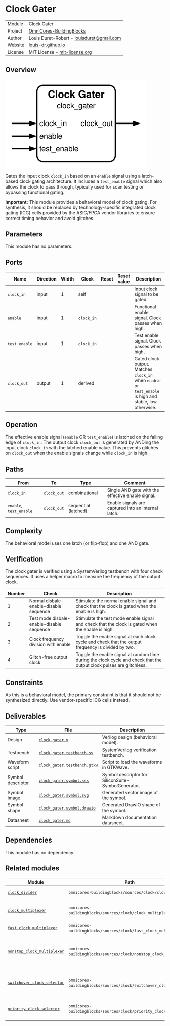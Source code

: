 # Clock Gater

|         |                                                                                  |
| ------- | -------------------------------------------------------------------------------- |
| Module  | Clock Gater                                                                      |
| Project | [OmniCores-BuildingBlocks](https://github.com/Louis-DR/OmniCores-BuildingBlocks) |
| Author  | Louis Duret-Robert - [louisduret@gmail.com](mailto:louisduret@gmail.com)         |
| Website | [louis-dr.github.io](https://louis-dr.github.io)                                 |
| License | MIT License - [mit-license.org](https://mit-license.org)                         |

## Overview

![clock_gater](clock_gater.symbol.svg)

Gates the input clock `clock_in` based on an `enable` signal using a latch-based clock gating architecture. It includes a `test_enable` signal which also allows the clock to pass through, typically used for scan testing or bypassing functional gating.

**Important:** This module provides a behavioral model of clock gating. For synthesis, it should be replaced by technology-specific integrated clock gating (ICG) cells provided by the ASIC/FPGA vendor libraries to ensure correct timing behavior and avoid glitches.

## Parameters

This module has no parameters.

## Ports

| Name          | Direction | Width | Clock      | Reset | Reset value | Description                                                                                              |
| ------------- | --------- | ----- | ---------- | ----- | ----------- | -------------------------------------------------------------------------------------------------------- |
| `clock_in`    | input     | 1     | self       |       |             | Input clock signal to be gated.                                                                          |
| `enable`      | input     | 1     | `clock_in` |       |             | Functional enable signal. Clock passes when high.                                                        |
| `test_enable` | input     | 1     | `clock_in` |       |             | Test enable signal. Clock passes when high,                                                              |
| `clock_out`   | output    | 1     | derived    |       |             | Gated clock output. Matches `clock_in` when `enable` or `test_enable` is high and stable, low otherwise. |

## Operation

The effective enable signal (`enable` OR `test_enable`) is latched on the falling edge of `clock_in`. The output clock `clock_out` is generated by ANDing the input clock `clock_in` with the latched enable value. This prevents glitches on `clock_out` when the enable signals change while `clock_in` is high.

## Paths

| From                    | To          | Type                 | Comment                                             |
| ----------------------- | ----------- | -------------------- | --------------------------------------------------- |
| `clock_in`              | `clock_out` | combinational        | Single AND gate with the effective enable signal.   |
| `enable`, `test_enable` | `clock_out` | sequential (latched) | Enable signals are captured into an internal latch. |

## Complexity

The behavioral model uses one latch (or flip-flop) and one AND gate.

## Verification

The clock gater is verified using a SystemVerilog testbench with four check sequences. It uses a helper macro to measure the frequency of the output clock.

| Number | Check                                     | Description                                                                                                           |
| ------ | ----------------------------------------- | --------------------------------------------------------------------------------------------------------------------- |
| 1      | Normal disbale-enable-disable sequence    | Stimulate the normal enable signal and check that the clock is gated when the enable is high.                         |
| 2      | Test mode disbale-enable-disable sequence | Stimulate the test mode enable signal and check that the clock is gated when the enable is high.                      |
| 3      | Clock frequency division with enable      | Toggle the enable signal at each clock cycle and check that the output frequency is divided by two.                   |
| 4      | Glitch-free output clock                  | Toggle the enable signal at random time during the clock cycle and check that the output clock pulses are glitchless. |

## Constraints

As this is a behavioral model, the primary constraint is that it should not be synthesized directly. Use vendor-specific ICG cells instead.

## Deliverables

| Type              | File                                                       | Description                                         |
| ----------------- | ---------------------------------------------------------- | --------------------------------------------------- |
| Design            | [`clock_gater.v`](clock_gater.v)                           | Verilog design (behavioral model).                  |
| Testbench         | [`clock_gater.testbench.sv`](clock_gater.testbench.sv)     | SystemVerilog verification testbench.               |
| Waveform script   | [`clock_gater.testbench.gtkw`](clock_gater.testbench.gtkw) | Script to load the waveforms in GTKWave.            |
| Symbol descriptor | [`clock_gater.symbol.sss`](clock_gater.symbol.sss)         | Symbol descriptor for SiliconSuite-SymbolGenerator. |
| Symbol image      | [`clock_gater.symbol.svg`](clock_gater.symbol.svg)         | Generated vector image of the symbol.               |
| Symbol shape      | [`clock_gater.symbol.drawio`](clock_gater.symbol.drawio)   | Generated DrawIO shape of the symbol.               |
| Datasheet         | [`clock_gater.md`](clock_gater.md)                         | Markdown documentation datasheet.                   |

## Dependencies

This module has no dependency.

## Related modules

| Module                                                                                   | Path                                                               | Comment                                                   |
| ---------------------------------------------------------------------------------------- | ------------------------------------------------------------------ | --------------------------------------------------------- |
| [`clock_divider`](../clock_divider/clock_divider.md)                                     | `omnicores-buildingblocks/sources/clock/clock_divider`             | Static clock divider.                                     |
| [`clock_multiplexer`](../clock_multiplexer/clock_multiplexer.md)                         | `omnicores-buildingblocks/sources/clock/clock_multiplexer`         | Multiplexer to select between clocks.                     |
| [`fast_clock_multiplexer`](../fast_clock_multiplexer/fast_clock_multiplexer.md)          | `omnicores-buildingblocks/sources/clock/fast_clock_multiplexer`    | Faster clock multiplexer.                                 |
| [`nonstop_clock_multiplexer`](../nonstop_clock_multiplexer/nonstop_clock_multiplexer.md) | `omnicores-buildingblocks/sources/clock/nonstop_clock_multiplexer` | Clock multiplexer working when one clock is not running.  |
| [`switchover_clock_selector`](../switchover_clock_selector/switchover_clock_selector.md) | `omnicores-buildingblocks/sources/clock/switchover_clock_selector` | Selector that switches to a second clock onces it starts. |
| [`priority_clock_selector`](../priority_clock_selector/priority_clock_selector.md)       | `omnicores-buildingblocks/sources/clock/priority_clock_selector`   | Selector that switches to a priority clock automatically. |
